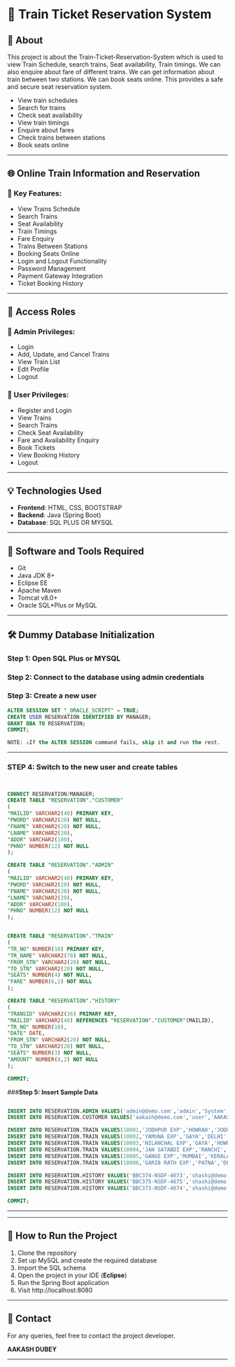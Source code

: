 # 🚆 Train Ticket Reservation System

## 📖 About
This project is about the Train-Ticket-Reservation-System which is used to view Train Schedule, search trains, Seat availability, Train timings. We can also enquire about fare of different trains. We can get information about train between two stations. We can book seats online. This provides a safe and secure seat reservation system.

- View train schedules
- Search for trains
- Check seat availability
- View train timings
- Enquire about fares
- Check trains between stations
- Book seats online

---

## 🌐 Online Train Information and Reservation

### 🔹 Key Features:
- View Trains Schedule
- Search Trains
- Seat Availability
- Train Timings
- Fare Enquiry
- Trains Between Stations
- Booking Seats Online
- Login and Logout Functionality
- Password Management
- Payment Gateway Integration
- Ticket Booking History

---

## 🔐 Access Roles

### 👑 Admin Privileges:
- Login
- Add, Update, and Cancel Trains
- View Train List
- Edit Profile
- Logout

### 👤 User Privileges:
- Register and Login
- View Trains
- Search Trains
- Check Seat Availability
- Fare and Availability Enquiry
- Book Tickets
- View Booking History
- Logout

---

## 💡 Technologies Used
- **Frontend**: HTML, CSS, BOOTSTRAP
- **Backend**: Java (Spring Boot)
- **Database**: SQL PLUS OR MYSQL

---

## 🧰 Software and Tools Required
- Git
- Java JDK 8+
- Eclipse EE
- Apache Maven
- Tomcat v8.0+
- Oracle SQL*Plus or MySQL

---

## 🛠️ Dummy Database Initialization

### Step 1: Open SQL Plus or MYSQL  
### Step 2: Connect to the database using admin credentials  
### Step 3: Create a new user

```sql
ALTER SESSION SET "_ORACLE_SCRIPT" = TRUE;
CREATE USER RESERVATION IDENTIFIED BY MANAGER;
GRANT DBA TO RESERVATION;
COMMIT;

NOTE: ⚠️If the ALTER SESSION command fails, skip it and run the rest.

```

---

### STEP 4: Switch to the new user and create tables

```sql


CONNECT RESERVATION/MANAGER;
CREATE TABLE "RESERVATION"."CUSTOMER" 
(	
"MAILID" VARCHAR2(40) PRIMARY KEY, 
"PWORD" VARCHAR2(20) NOT NULL, 
"FNAME" VARCHAR2(20) NOT NULL, 
"LNAME" VARCHAR2(20), 
"ADDR" VARCHAR2(100), 
"PHNO" NUMBER(12) NOT NULL
);

CREATE TABLE "RESERVATION"."ADMIN"
(	
"MAILID" VARCHAR2(40) PRIMARY KEY, 
"PWORD" VARCHAR2(20) NOT NULL, 
"FNAME" VARCHAR2(20) NOT NULL, 
"LNAME" VARCHAR2(20), 
"ADDR" VARCHAR2(100), 
"PHNO" NUMBER(12) NOT NULL
);


CREATE TABLE "RESERVATION"."TRAIN" 
(	
"TR_NO" NUMBER(10) PRIMARY KEY, 
"TR_NAME" VARCHAR2(70) NOT NULL, 
"FROM_STN" VARCHAR2(20) NOT NULL, 
"TO_STN" VARCHAR2(20) NOT NULL, 
"SEATS" NUMBER(4) NOT NULL, 
"FARE" NUMBER(6,2) NOT NULL 
);

CREATE TABLE "RESERVATION"."HISTORY" 
(	
"TRANSID" VARCHAR2(36) PRIMARY KEY, 
"MAILID" VARCHAR2(40) REFERENCES "RESERVATION"."CUSTOMER"(MAILID), 
"TR_NO" NUMBER(10),
"DATE" DATE,
"FROM_STN" VARCHAR2(20) NOT NULL, 
"TO_STN" VARCHAR2(20) NOT NULL, 
"SEATS" NUMBER(3) NOT NULL, 
"AMOUNT" NUMBER(8,2) NOT NULL
);

COMMIT;

```


###**Step 5: Insert Sample Data**

```sql

INSERT INTO RESERVATION.ADMIN VALUES('admin@demo.com','admin','System','Admin','Demo Address RZG-225','7042636954');
INSERT INTO RESERVATION.CUSTOMER VALUES('aakash@demo.com','user','AAKASH','Dubey','RZG-225, New Delhi',9985764882);

INSERT INTO RESERVATION.TRAIN VALUES(10001,'JODHPUR EXP','HOWRAH','JODHPUR', 152, 490.50);
INSERT INTO RESERVATION.TRAIN VALUES(10002,'YAMUNA EXP','GAYA','DELHI', 52, 550.50);
INSERT INTO RESERVATION.TRAIN VALUES(10003,'NILANCHAL EXP','GAYA','HOWRAH', 92, 451);
INSERT INTO RESERVATION.TRAIN VALUES(10004,'JAN SATABDI EXP','RANCHI','PATNA', 182, 550);
INSERT INTO RESERVATION.TRAIN VALUES(10005,'GANGE EXP','MUMBAI','KERALA', 12, 945);
INSERT INTO RESERVATION.TRAIN VALUES(10006,'GARIB RATH EXP','PATNA','DELHI', 1, 1450.75);

INSERT INTO RESERVATION.HISTORY VALUES('BBC374-NSDF-4673','shashi@demo.com',10001,TO_DATE('02-FEB-2024'), 'HOWRAH', 'JODHPUR', 2, 981);
INSERT INTO RESERVATION.HISTORY VALUES('BBC375-NSDF-4675','shashi@demo.com',10004,TO_DATE('12-JAN-2024'), 'RANCHI', 'PATNA', 1, 550);
INSERT INTO RESERVATION.HISTORY VALUES('BBC373-NSDF-4674','shashi@demo.com',10006,TO_DATE('22-JULY-2024'), 'PATNA', 'DELHI', 3, 4352.25);

COMMIT;

```

---



---

## 🚀 How to Run the Project
1. Clone the repository
2. Set up MySQL and create the required database
3. Import the SQL schema
4. Open the project in your IDE (**Eclipse**)
5. Run the Spring Boot application
6. Visit http://localhost:8080

---

## 📧 Contact
For any queries, feel free to contact the project developer.


**AAKASH DUBEY**

---



